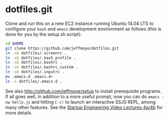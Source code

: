 dotfiles.git
============
Clone and run this on a new EC2 instance running Ubuntu 14.04 LTS to
configure your `bash` and `emacs` development environment as follows
(this is done for you by the setup.sh script):

```sh
cd $HOME
git clone https://github.com/jeffmoye/dotfiles.git
ln -sb dotfiles/.screenrc .
ln -sb dotfiles/.bash_profile .
ln -sb dotfiles/.bashrc .
ln -sb dotfiles/.bashrc_custom .
ln -sb dotfiles/.inputrc .
mv .emacs.d .emacs.d~
ln -s dotfiles/.emacs.d .
```

See also http://github.com/jeffmoye/setup to install prerequisite
programs. If all goes well, in addition to a more useful prompt, now you can
do `emacs -nw hello.js` and hitting `C-c!` to launch an interactive SSJS
REPL, among many other features. See the
[Startup Engineering Video Lectures 4a/4b](https://class.coursera.org/startup-001/lecture/index)
for more details.
